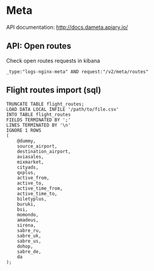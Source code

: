 # Meta

API documentation: http://docs.dameta.apiary.io/

## API: Open routes
Check open routes requests in kibana
```
_type:"logs-nginx-meta" AND request:"/v2/meta/routes"
```

## Flight routes import (sql)
```
TRUNCATE TABLE flight_routes;
LOAD DATA LOCAL INFILE '/path/to/file.csv'
INTO TABLE flight_routes
FIELDS TERMINATED BY ';'
LINES TERMINATED BY '\n'
IGNORE 1 ROWS
(
	@dummy,
	source_airport,
	destination_airport,
	aviasales,
	mixmarket,
	cityads,
	qxplus,
	active_from,
	active_to,
	active_time_from,
	active_time_to,
	biletyplus,
	buruki,
	bsi,
	momondo,
	amadeus,
	sirena,
	sabre_ru,
	sabre_uk,
	sabre_us,
	dohop,
	sabre_de,
	da
);
```
